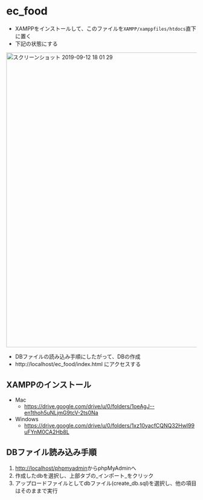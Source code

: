 # ec_food
- XAMPPをインストールして、このファイルを`XAMPP/xamppfiles/htdocs`直下に置く  
- 下記の状態にする  
<img width="782" alt="スクリーンショット 2019-09-12 18 01 29" src="https://user-images.githubusercontent.com/26706103/64774809-7c0c6880-d587-11e9-818e-0aace7363072.png">  

- DBファイルの読み込み手順にしたがって、DBの作成  
- http://localhost/ec_food/index.html にアクセスする  


## XAMPPのインストール
- Mac
  - https://drive.google.com/drive/u/0/folders/1oeAgJ--en1thoh5uNLjmG9tcV-2ts0Na
- Windows
  - https://drive.google.com/drive/u/0/folders/1xz10yacfCQNQ32HwI99uFYnM0CA2Hb8L

## DBファイル読み込み手順  
1. <http://localhost/phpmyadmin>からphpMyAdminへ
2. 作成したdbを選択し、上部タブの_インポート_をクリック
3. アップロードファイルとしてdbファイル(create_db.sql)を選択し、他の項目はそのままで実行
